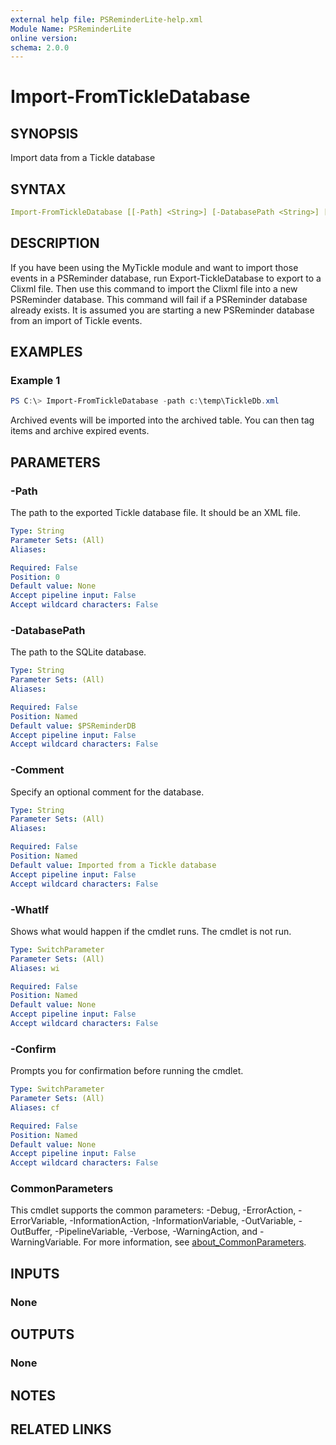 ```yaml
---
external help file: PSReminderLite-help.xml
Module Name: PSReminderLite
online version:
schema: 2.0.0
---
```


# Import-FromTickleDatabase

## SYNOPSIS

Import data from a Tickle database

## SYNTAX

```yaml
Import-FromTickleDatabase [[-Path] <String>] [-DatabasePath <String>] [-Comment <String>] [-WhatIf] [-Confirm] [<CommonParameters>]
```

## DESCRIPTION

If you have been using the MyTickle module and want to import those events in a PSReminder database, run Export-TickleDatabase to export to a Clixml file. Then use this command to import the Clixml file into a new PSReminder database. This command will fail if a PSReminder database already exists. It is assumed you are starting a new PSReminder database from an import of Tickle events.

## EXAMPLES

### Example 1

```powershell
PS C:\> Import-FromTickleDatabase -path c:\temp\TickleDb.xml
```

Archived events will be imported into the archived table. You can then tag items and archive expired events.

## PARAMETERS

### -Path

The path to the exported Tickle database file.
It should be an XML file.

```yaml
Type: String
Parameter Sets: (All)
Aliases:

Required: False
Position: 0
Default value: None
Accept pipeline input: False
Accept wildcard characters: False
```

### -DatabasePath

The path to the SQLite database.

```yaml
Type: String
Parameter Sets: (All)
Aliases:

Required: False
Position: Named
Default value: $PSReminderDB
Accept pipeline input: False
Accept wildcard characters: False
```

### -Comment

Specify an optional comment for the database.

```yaml
Type: String
Parameter Sets: (All)
Aliases:

Required: False
Position: Named
Default value: Imported from a Tickle database
Accept pipeline input: False
Accept wildcard characters: False
```


### -WhatIf

Shows what would happen if the cmdlet runs.
The cmdlet is not run.

```yaml
Type: SwitchParameter
Parameter Sets: (All)
Aliases: wi

Required: False
Position: Named
Default value: None
Accept pipeline input: False
Accept wildcard characters: False
```
### -Confirm

Prompts you for confirmation before running the cmdlet.

```yaml
Type: SwitchParameter
Parameter Sets: (All)
Aliases: cf

Required: False
Position: Named
Default value: None
Accept pipeline input: False
Accept wildcard characters: False
```

### CommonParameters

This cmdlet supports the common parameters: -Debug, -ErrorAction, -ErrorVariable, -InformationAction, -InformationVariable, -OutVariable, -OutBuffer, -PipelineVariable, -Verbose, -WarningAction, and -WarningVariable. For more information, see [about_CommonParameters](http://go.microsoft.com/fwlink/?LinkID=113216).

## INPUTS

### None

## OUTPUTS

### None

## NOTES

## RELATED LINKS
